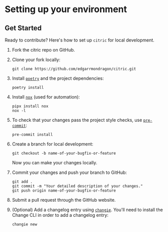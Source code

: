 # Setting up your environment


## Get Started

Ready to contribute? Here's how to set up `citric` for local development.

1. Fork the citric repo on GitHub.

1. Clone your fork locally:

   ```shell
   git clone https://github.com/edgarrmondragon/citric.git
   ```

1. Install [`poetry`][poetry] and the project dependencies:

   ```shell
   poetry install
   ```

1. Install [`nox`][nox] (used for automation):

    ```shell
    pipx install nox
    nox -l
    ```

1. To check that your changes pass the project style checks, use
[`pre-commit`][pre-commit]:

   ```shell
   pre-commit install
   ```

1. Create a branch for local development:

   ```shell
   git checkout -b name-of-your-bugfix-or-feature
   ```

   Now you can make your changes locally.

1. Commit your changes and push your branch to GitHub:

   ```shell
   git add .
   git commit -m "Your detailed description of your changes."
   git push origin name-of-your-bugfix-or-feature
   ```

1. Submit a pull request through the GitHub website.

1. (Optional) Add a changelog entry using [`changie`][changie]. You'll need to install
the Change CLI in order to add a changelog entry:

   ```shell
   changie new
   ```

[poetry]: https://python-poetry.org/docs/#installation
[nox]: https://nox.thea.codes/en/stable/
[pre-commit]: https://pre-commit.com/
[changie]: https://changie.dev/
